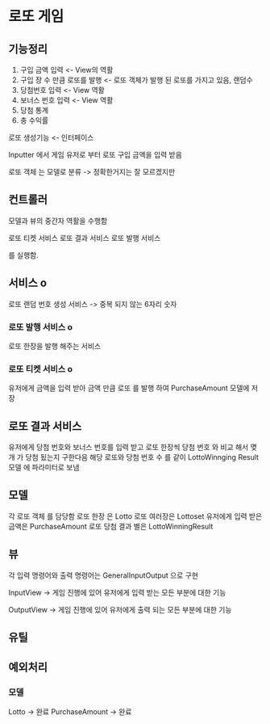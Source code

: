 # 로또 게임

## 기능정리 

1. 구입 금액 입력  <- View의 역활 
2. 구입 장 수 만큼 로또를 발행 <- 로또 객체가 발행 된 로또를 가지고 있음, 랜덤수 
3. 당첨번호 입력  <- View 역활 
4. 보너스 번호 입력 <- View 역활 
5. 당첨 통계 
6. 충 수익률 


로또 생성기능 <- 인터페이스

Inputter 에서 게임 유저로 부터 로또 구입 금액을 입력 받음

로또 객체 는 모델로 분류 -> 정확한거지는 잘 모르겠지만


## 컨트롤러 

모델과 뷰의 중간자 역활을 수행함

로또 티켓 서비스 
로또 결과 서비스 
로또 발행 서비스

를 실행함.


## 서비스 o
로또 랜덤 번호 생성 서비스 -> 중복 되지 않는 6자리 숫자  

### 로또 발행 서비스 o
로또 한장을 발행 해주는 서비스


### 로또 티켓 서비스 o
유저에게 금액을 입력 받아 금액 만큼 로또 를 발행 하여 PurchaseAmount 모델에 저장 

## 로또 결과 서비스
유저에게 당첨 번호와 보너스 번호를 입력 받고 로또 한장씩 당첨 번호 와 비교 해서 몆개 가 당첨 됬는지 
구한다음 해당 로또와 당첨 번호 수 를 같이 LottoWinnging Result 모델 에 파라미터로 보냄 



## 모델 
각 로또 객체 를 담당함 
로또 한장 은 Lotto
로또 여러장은 Lottoset
유저에게 입력 받은 금액은 PurchaseAmount
로또 당첨 결과 별은 LottoWinningResult



## 뷰 
각 입력 명령어와 출력 명령어는 GeneralInputOutput 으로 구현 

InputView -> 게임 진행에 있어 유저에게 입력 받는 모든 부분에 대한 기능 

OutputView -> 게임 진행에 있어 유저에게 출력 되는 모든 부분에 대한 기능

## 유틸 

## 예외처리 

### 모델 
Lotto -> 완료
PurchaseAmount -> 완료






 







